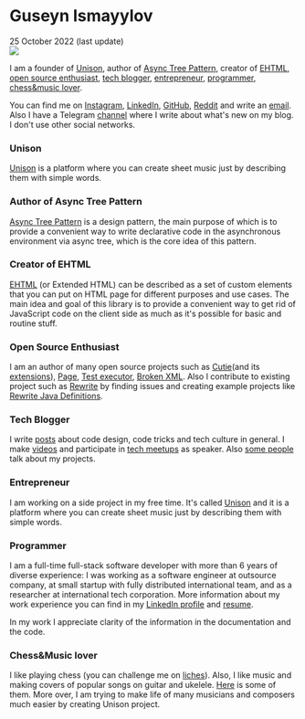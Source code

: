# Guseyn Ismayylov
<div class="date">25 October 2022 (last update)</div>

<img src="/../../image/photo.jpg" class="photo bigger">

I am a founder of [Unison](#unison), author of [Async Tree Pattern](#authorofasynctreepattern), creator of [EHTML](#creatorofehtml), [open source enthusiast](#opensourceenthusiast), [tech blogger](#techblogger), [entrepreneur](#entrepreneur), [programmer](#programmer), [chess&music lover](#chessmusiclover).

You can find me on [Instagram](https://www.instagram.com/guseyn.4u/), [LinkedIn](https://www.linkedin.com/in/guseyn-ismayylov-111bb1179/), [GitHub](https://github.com/Guseyn/), [Reddit](https://www.reddit.com/user/gyen) and write an [email](mailto:guseynism@gmail.com). Also I have a Telegram [channel](https://t.me/guseyncom) where I write about what's new on my blog. I don't use other social networks.

### Unison
[Unison](https://unisonofficial.com) is a platform where you can create sheet music just by describing them with simple words.

### Author of Async Tree Pattern
[Async Tree Pattern](https://guseyn.com/pdf/Async_Tree_Pattern.pdf) is a design pattern, the main purpose of which is to
provide a convenient way to write declarative code in the asynchronous environment via async tree, which is the core idea of this pattern.

### Creator of EHTML
[EHTML](https://github.com/Guseyn/EHTML)  (or Extended HTML) can be described as a set of custom elements that you can put on HTML page for different purposes and use cases. The main idea and goal of this library is to provide a convenient way to get rid of JavaScript code on the client side as much as it's possible for basic and routine stuff.

### Open Source Enthusiast
I am an author of many open source projects such as [Cutie](https://github.com/Guseyn/cutie)(and its [extensions](https://github.com/Guseyn?tab=repositories&q=cutie&type=&language=)), [Page](https://github.com/Guseyn/page), [Test executor](https://github.com/Guseyn/node-test-executor), [Broken XML](https://github.com/Guseyn/broken-xml). Also I contribute to existing project such as [Rewrite](https://github.com/openrewrite/) by finding issues and creating example projects like [Rewrite Java Definitions](https://github.com/Guseyn/rewrite-java-definitions).

### Tech Blogger
I write [posts](/../previews/1) about code design, code tricks and tech culture in general. I make [videos](https://www.youtube.com/watch?v=lOf0NkNtWzI&feature=emb_title) and participate in [tech meetups](https://www.youtube.com/watch?v=Ptz6kJ3NXGI&feature=emb_title) as speaker. Also [some people](https://www.youtube.com/watch?v=Cx1kZbwkr5g&t=128s) talk about my projects.

### Entrepreneur
I am working on a side project in my free time. It's called [Unison](unisonofficial.com) and it is a platform where you can create sheet music just by describing them with simple words.

### Programmer
I am a full-time full-stack software developer with more than 6 years of diverse experience: I was working as a software engineer at outsource company, at small startup with fully distributed international team, and as a researcher at international tech corporation. More information about my work experience you can find in my [LinkedIn profile](https://www.linkedin.com/in/guseyn-ismayylov-111bb1179/) and [resume](/../html/resume.html).

In my work I appreciate clarity of the information in the documentation and the code.

### Chess&Music lover
I like playing chess (you can challenge me on [liches](https://lichess.org/@/guseyn1245)). Also, I like music and making covers of popular songs on guitar and ukelele. [Here](/../stuff/covers) is some of them. More over, I am trying to make life of many musicians and composers much easier by creating Unison project.
